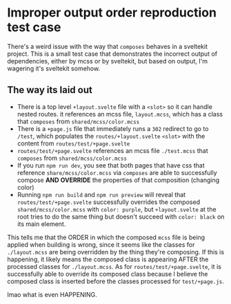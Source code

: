 # Improper output order reproduction test case

There's a weird issue with the way that `composes` behaves in a sveltekit project. 
This is a small test case that demonstrates the incorrect output of dependencies, 
either by mcss or by sveltekit, but based on output, I'm wagering it's sveltekit somehow. 

## The way its laid out

- There is a top level `+layout.svelte` file with a `<slot>` so it can handle nested routes.
  it references an mcss file, `layout.mcss`, which has a class that `composes` from `shared/mcss/color.mcss`
- There is a `+page.js` file that immediately runs a `302` redirect to go to `/test`, which 
  populates the `routes/+layout.svelte` `<slot>` with the content from `routes/test/+page.svelte`
- `routes/test/+page.svelte` references an mcss file `./test.mcss` that `composes` from `shared/mcss/color.mcss`
- If you run `npm run dev`, you see that both pages that have css that reference `share/mcss/color.mcss` via 
  `composes` are able to successfully compose **AND OVERRIDE** the properties of that composition (changing color)
- Running `npm run build` and `npm run preview` will reveal that `routes/test/+page.svelte` successfully overrides the 
  composed `shared/mcss/color.mcss` with `color: purple`, but `+layout.svelte` at the root tries to do the same thing
  but doesn't succeed with `color: black` on its main element. 

This tells me that the ORDER in which the composed `mcss` file is being applied when building is wrong, since it seems like the 
classes for `./layout.mcss` are being overridden by the thing they're composing. If this is happening, it likely means the composed
class is appearing AFTER the processed classes for `./layout.mcss`. As for `routes/test/+page.svelte`, it is successfully able to
override its composed class because I believe the composed class is inserted before the classes processed for `test/+page.js`.

lmao what is even HAPPENING. 